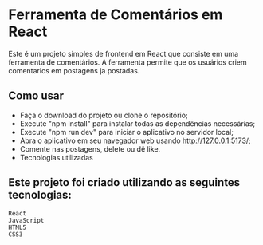# Ferramenta de Comentários em React
Este é um projeto simples de frontend em React que consiste em uma ferramenta de comentários. A ferramenta permite que os usuários criem comentarios em postagens ja postadas.

## Como usar
- Faça o download do projeto ou clone o repositório;
- Execute "npm install" para instalar todas as dependências necessárias;
- Execute "npm run dev" para iniciar o aplicativo no servidor local;
- Abra o aplicativo em seu navegador web usando http://127.0.0.1:5173/;
- Comente nas postagens, delete ou dê like.
- Tecnologias utilizadas

## Este projeto foi criado utilizando as seguintes tecnologias:
```
React
JavaScript
HTML5
CSS3
```
